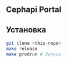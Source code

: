 ## Cephapi Portal

## Установка
```bash
git clone <this-repo>
make release
make prodrun # Запуск
```